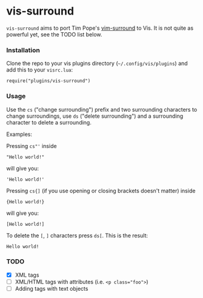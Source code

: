 # vis-surround

`vis-surround` aims to port Tim Pope's [vim-surround](https://github.com/tpope/vim-surround) to Vis. It is not quite as powerful yet, see the TODO list below.

### Installation

Clone the repo to your vis plugins directory (`~/.config/vis/plugins`) and add
this to your `visrc.lua`:
```
require("plugins/vis-surround")
```

### Usage

Use the `cs` ("change surrounding") prefix and two surrounding characters to change surroundings, use `ds` ("delete surrounding") and a surrounding character to delete a surrounding.

Examples:

Pressing `cs"'` inside
```
"Hello world!"
```
will give you:
```
'Hello world!'
```
Pressing `cs{]` (if you use opening or closing brackets doesn't matter) inside
```
{Hello world!}
```
will give you:
```
[Hello world!]
```
To delete the `[`, `]` characters press `ds[`. This is the result:
```
Hello world!
```

### TODO
- [x] XML tags
- [ ] XML/HTML tags with attributes (i.e. `<p class="foo">`)
- [ ] Adding tags with text objects